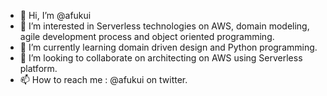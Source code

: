 - 👋 Hi, I’m @afukui
- 👀 I’m interested in Serverless technologies on AWS, domain modeling, agile development process and object oriented programming.
- 🌱 I’m currently learning domain driven design and Python programming.
- 💞️ I’m looking to collaborate on architecting on AWS using Serverless platform.
- 📫 How to reach me : @afukui on twitter.

<!---
afukui/afukui is a ✨ special ✨ repository because its `README.md` (this file) appears on your GitHub profile.
You can click the Preview link to take a look at your changes.
--->
